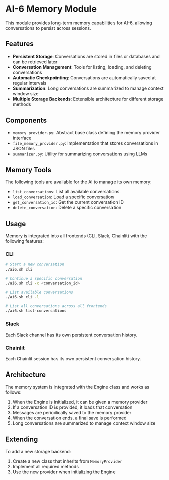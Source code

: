 # AI-6 Memory Module

This module provides long-term memory capabilities for AI-6, allowing conversations to persist across sessions.

## Features

- **Persistent Storage**: Conversations are stored in files or databases and can be retrieved later
- **Conversation Management**: Tools for listing, loading, and deleting conversations
- **Automatic Checkpointing**: Conversations are automatically saved at regular intervals
- **Summarization**: Long conversations are summarized to manage context window size
- **Multiple Storage Backends**: Extensible architecture for different storage methods

## Components

- `memory_provider.py`: Abstract base class defining the memory provider interface
- `file_memory_provider.py`: Implementation that stores conversations in JSON files
- `summarizer.py`: Utility for summarizing conversations using LLMs

## Memory Tools

The following tools are available for the AI to manage its own memory:

- `list_conversations`: List all available conversations
- `load_conversation`: Load a specific conversation
- `get_conversation_id`: Get the current conversation ID
- `delete_conversation`: Delete a specific conversation

## Usage

Memory is integrated into all frontends (CLI, Slack, Chainlit) with the following features:

### CLI

```bash
# Start a new conversation
./ai6.sh cli

# Continue a specific conversation
./ai6.sh cli -c <conversation_id>

# List available conversations
./ai6.sh cli -l

# List all conversations across all frontends
./ai6.sh list-conversations
```

### Slack

Each Slack channel has its own persistent conversation history.

### Chainlit

Each Chainlit session has its own persistent conversation history.

## Architecture

The memory system is integrated with the Engine class and works as follows:

1. When the Engine is initialized, it can be given a memory provider
2. If a conversation ID is provided, it loads that conversation
3. Messages are periodically saved to the memory provider
4. When the conversation ends, a final save is performed
5. Long conversations are summarized to manage context window size

## Extending

To add a new storage backend:

1. Create a new class that inherits from `MemoryProvider`
2. Implement all required methods
3. Use the new provider when initializing the Engine